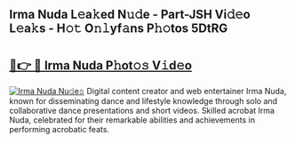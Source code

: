 ## Irma Nuda L𝚎a𝚔ed N𝚞𝚍e - Part-JSH Vi𝚍𝚎o L𝚎a𝚔s - H𝚘𝚝 O𝚗𝚕yf𝚊ns P𝚑𝚘tos 5DtRG

# <h2><a href="http://kf9fk9.oniu.top/?m=Irma+Nuda">🔗👉 🔴 Irma Nuda P𝚑ot𝚘𝚜 V𝚒d𝚎o</a></h2>

[![Irma Nuda Nu𝚍e𝚜](https://i.imgur.com/0qMVB7G.gif)](http://kf9fk9.oniu.top/?m=Irma+Nuda)
Digital content creator and web entertainer Irma Nuda, known for disseminating dance and lifestyle knowledge through solo and collaborative dance presentations and short videos. Skilled acrobat Irma Nuda, celebrated for their remarkable abilities and achievements in performing acrobatic feats.  
